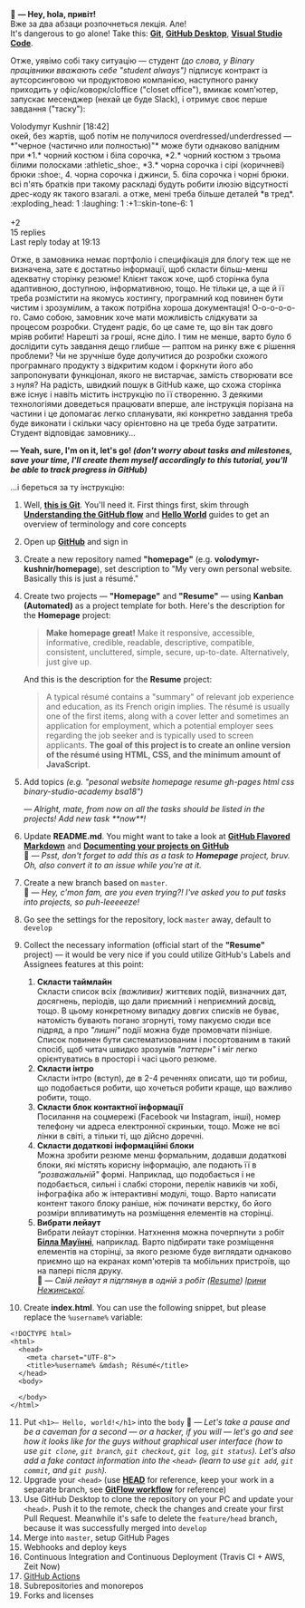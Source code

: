 <div class="bubble">
  📢 <strong>― Hey, hola, привіт!</strong><br />Вже за два абзаци розпочнеться лекція. Але!<br />It's dangerous to go alone! Take this: <a href="https://git-scm.com/"><strong>Git</strong></a>, <a href="https://desktop.github.com/"><strong>GitHub Desktop</strong></a>, <a href="https://code.visualstudio.com/"><strong>Visual Studio Code</strong></a>.
</div>
<div style="clear: both;"></div>

Отже, уявімо собі таку ситуацію — студент _(до слова, у Binary працівники вважають себе "student always")_ підписує контракт із аутсорсинговою чи продуктовою компанією, наступного ранку приходить у офіс/коворк/cloffice ("closet office"), вмикає комп'ютер, запускає месенджер (нехай це буде Slack), і отримує своє перше завдання ("таску"):

<div>
  <div>
    <img src="https://ca.slack-edge.com/T036H63TN-U5QLD4NTZ-2f05886097c3-48" alt="" />
  </div>
  <div>
    <div>
      <span>Volodymyr Kushnir</span>
      <span>[18:42]</span>
    </div>
    <span>окей, без жартів, щоб потім не получилося overdressed/underdressed ― *"черное (частично или полностью)"* може бути однаково валідним при *1.* чорний костюм і біла сорочка, *2.* чорний костюм з трьома білими полосками :athletic_shoe:, *3.* чорна сорочка і сірі (коричневі) брюки :shoe:, 4. чорна сорочка і джинси, 5. біла сорочка і чорні брюки. всі п'ять братків при такому раскладі будуть робити ілюзію відсутності дрес-коду як такого взагалі. а отже, мені треба більше деталей *в тред*.</span>
    <div class="c-reaction_bar" role="group" aria-label="Reactions">
      :exploding_head: 1 :laughing: 1 :+1::skin-tone-6: 1
    </div>
    <div role="presentation" class="c-message__reply_bar" data-qa="reply_bar">
      <img src="https://ca.slack-edge.com/T036H63TN-U5QLD4NTZ-2f05886097c3-24" alt="" />
      <img src="https://ca.slack-edge.com/T036H63TN-U0HNH9ZJ8-7d2cf5865525-24" alt="" />
      <img src="https://ca.slack-edge.com/T036H63TN-USLACKBOT-sv41d8cd98f0-24" alt="" />
      <img src="https://ca.slack-edge.com/T036H63TN-U0L5E8JG1-0179af4ceca2-24" alt="" />
      <img src="https://ca.slack-edge.com/T036H63TN-U0L5FEL3U-48e06b52480b-24" alt="" />
      <div>+2</div>
      15 replies
      <div>
        <span>Last reply today at 19:13</span>
      </div>
  </div>
</div>

Отже, в замовника немає портфоліо і специфікація для блогу теж ще не визначена, зате є достатньо інформації, щоб скласти більш-менш адекватну сторінку резюме! Клієнт також хоче, щоб сторінка була адаптивною, доступною, інформативною, тощо. Не тільки це, а ще й її треба розмістити на якомусь хостингу, програмний код повинен бути чистим і зрозумілим, а також потрібна хороша документація! О-о-о-о-о-го. Само собою, замовник хоче мати можливість слідкувати за процесом розробки. Студент радіє, бо це саме те, що він так довго мріяв робити! Нарешті за гроші, ясне діло. І тим не менше, варто було б дослідити суть завдання дещо глибше — раптом на ринку вже є рішення проблеми? Чи не зручніше буде долучитися до розробки схожого програмнаго продукту з відкритим кодом і форкнути його або запропонувати функціонал, якого не вистарчає, замість створювати все з нуля? На радість, швидкий пошук в GitHub каже, що схожа сторінка вже існує і навіть містить інструкцію по її створенню. З деякими технологіями доведеться працювати вперше, але інструкція порізана на частини і це допомагає легко спланувати, які конкретно завдання треба буде виконати і скільки часу орієнтовно на це треба буде затратити. Студент відповідає замовнику...

**― Yeah, sure, I'm on it, let's go! _(don't worry about tasks and milestones, save your time, I'll create them myself accordingly to this tutorial, you'll be able to track progress in GitHub)_**

...і береться за ту інструкцію:

1. Well, [**this is Git**](https://xkcd.com/1597/). You'll need it. First things first, skim through [**Understanding the GitHub flow**](https://guides.github.com/introduction/flow/) and [**Hello World**](https://guides.github.com/activities/hello-world/) guides to get an overview of terminology and core concepts
2. Open up [**GitHub**](https://github.com/) and sign in
3. Create a new repository named **"homepage"** (e.g. **volodymyr-kushnir/homepage**), set description to "My very own personal website. Basically this is just a résumé."
4. Create two projects — **"Homepage"** and **"Resume"** ― using **Kanban (Automated)** as a project template for both. Here's the description for the **Homepage** project:
   > **Make homepage great!** Make it responsive, accessible, informative, credible, readable, descriptive, compatible, consistent, uncluttered, simple, secure, up-to-date. Alternatively, just give up.

   And this is the description for the **Resume** project:

   > A typical résumé contains a "summary" of relevant job experience and education, as its French origin implies. The résumé is usually one of the first items, along with a cover letter and sometimes an application for employment, which a potential employer sees regarding the job seeker and is typically used to screen applicants. **The goal of this project is to create an online version of the résumé using HTML, CSS, and the minimum amount of JavaScript.**
5. Add topics _(e.g. "pesonal website homepage resume gh-pages html css binary-studio-academy bsa18")_  
   <div class="bubble">
      <em>― Alright, mate, from now on all the tasks should be listed in the projects! Add new task **now**!</em>
   </div>
6. Update **README.md**. You might want to take a look at [**GitHub Flavored Markdown**](https://guides.github.com/features/mastering-markdown/) and [**Documenting your projects on GitHub**](https://guides.github.com/features/wikis/)  
   📢 _― Psst, don't forget to add this as a task to **Homepage** project, bruv. Oh, also convert it to an issue while you're at it._
7. Create a new branch based on `master`.  
   📢 _— Hey, c'mon fam, are you even trying?! I've asked you to put tasks into projects, so puh-leeeeeze!_
8. Go see the settings for the repository, lock `master` away, default to `develop`
9. Collect the necessary information (official start of the **"Resume"** project) — it would be very nice if you could utilize GitHub's Labels and Assignees features at this point:
   1. **Скласти таймлайн**  
   Скласти список всіх _(важливих)_ життєвих подій, визначних дат, досягнень, періодів, що дали приємний і неприємний досвід, тощо. В цьому конкретному випадку довгих списків не буває, натомість бувають погано згорнуті, тому пакуємо сюди все підряд, а про _"лишні"_ події можна буде промовчати пізніше. Список повинен бути систематизованим і посортованим в такий спосіб, щоб читач швидко зрозумів _"паттерн"_ і міг легко орієнтуватись в просторі і часі цього резюме.
   2. **Скласти інтро**  
   Скласти інтро (вступ), де в 2-4 реченнях описати, що ти робиш, що подобається робити, що хочеться робити краще, що важливо робити, тощо.
   3. **Скласти блок контактної інформації**  
   Посилання на соцмережі (Facebook чи Instagram, інші), номер телефону чи адреса електронної скриньки, тощо. Може не всі лінки в світі, а тільки ті, що дійсно доречні.
   4. **Скласти додаткові інформаційні блоки**  
   Можна зробити резюме менш формальним, додавши додаткові блоки, які містять корисну інформацію, але подають її в _"розважальній"_ формі. Наприклад, що подобається і не подобається, сильні і слабкі сторони, перелік навиків чи хобі, інфографіка або ж інтерактивні модулі, тощо. Варто написати контент такого блоку раніше, ніж починати верстку, бо його розміри впливатимуть на розміщення елементів на сторінці.
   5. **Вибрати лейаут**  
   Вибрати лейаут сторінки. Натхнення можна почерпнути з робіт [**Білла Мауїнні**](https://dribbble.com/bilmaw), наприклад. Варто підбирати таке розміщення елементів на сторінці, за якого резюме буде виглядати однаково приємно що на екранах комп'ютерів та мобільних пристроїв, що на папері після друку.  
   📢 _― Свій лейаут я підглянув в одній з робіт ([Resume](https://dribbble.com/shots/1828130-Resume)) [Ірини Нежинської](http://www.nezhynska.com/)._
10. Create **index.html**. You can use the following snippet, but please replace the `%username%` variable:
```
<!DOCTYPE html>
<html>
  <head>
    <meta charset="UTF-8">
    <title>%username% &mdash; Résumé</title>
  </head>
  <body>
  
  </body>
</html>
```
11. Put `<h1>— Hello, world!</h1>` into the `body`
📢 _― Let's take a pause and be a caveman for a second — or a hacker, if you will — let's go and see how it looks like for the guys without graphical user interface (how to use `git clone`, `git branch`, `git checkout`, `git log`, `git status`). Let's also add a fake contact information into the `<head>` (learn to use `git add`, `git commit`, and `git push`)._
12. Upgrade your `<head>` (use [**HEAD**](https://github.com/joshbuchea/HEAD) for reference, keep your work in a separate branch, see [**GitFlow workflow**](https://www.atlassian.com/git/tutorials/comparing-workflows/gitflow-workflow) for reference)
13. Use GitHub Desktop to clone the repository on your PC and update your `<head>`. Push it to the remote, check the changes and create your first Pull Request. Meanwhile it's safe to delete the `feature/head` branch, because it was successfully merged into `develop`
14. Merge into `master`, setup GitHub Pages
15. Webhooks and deploy keys
16. Continuous Integration and Continuous Deployment (Travis CI + AWS, Zeit Now)
17. [GitHub Actions](https://github.com/features/actions)
18. Subrepositories and monorepos
19. Forks and licenses